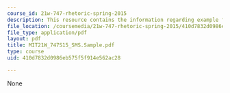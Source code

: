 ```yaml
---
course_id: 21w-747-rhetoric-spring-2015
description: This resource contains the information regarding example framing assignment.
file_location: /coursemedia/21w-747-rhetoric-spring-2015/410d7832d0986eb575f5f914e562ac28_MIT21W_747S15_SMS.Sample.pdf
file_type: application/pdf
layout: pdf
title: MIT21W_747S15_SMS.Sample.pdf
type: course
uid: 410d7832d0986eb575f5f914e562ac28

---
```

None
